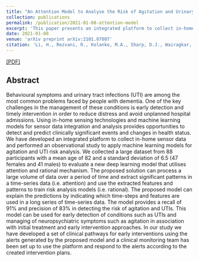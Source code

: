 ```yaml
---
title: "An Attention Model to Analyse the Risk of Agitation and Urinary Tract Infections in People with Dementia"
collection: publications
permalink: /publication/2021-01-08-attention-model
excerpt: 'This paper presents an integrated platform to collect in-home sensor data and performed an observational study to apply machine learning models for agitation and UTI risk analysis.'
date: 2021-01-08
venue: 'arXiv preprint arXiv:2101.07007'
citation: 'Li, H., Rezvani, R., Kolanko, M.A., Sharp, D.J., Wairagkar, M., Vaidyanathan, R., Nilforooshan, R. and Barnaghi, P. (2021). &quot;An Attention Model to Analyse the Risk of Agitation and Urinary Tract Infections in People with Dementia.&quot; <i>arXiv preprint arXiv:2101.07007</i>.'
---
```


[[PDF]](https://arxiv.org/pdf/2101.07007.pdf)

## Abstract
Behavioural symptoms and urinary tract infections (UTI) are among the most common problems faced by people with dementia. One of the key challenges in the management of these conditions is early detection and timely intervention in order to reduce distress and avoid unplanned hospital admissions. Using in-home sensing technologies and machine learning models for sensor data integration and analysis provides opportunities to detect and predict clinically significant events and changes in health status. We have developed an integrated platform to collect in-home sensor data and performed an observational study to apply machine learning models for agitation and UTI risk analysis. We collected a large dataset from 88 participants with a mean age of 82 and a standard deviation of 6.5 (47 females and 41 males) to evaluate a new deep learning model that utilises attention and rational mechanism. The proposed solution can process a large volume of data over a period of time and extract significant patterns in a time-series data (i.e. attention) and use the extracted features and patterns to train risk analysis models (i.e. rational). The proposed model can explain the predictions by indicating which time-steps and features are used in a long series of time-series data. The model provides a recall of 91\% and precision of 83\% in detecting the risk of agitation and UTIs. This model can be used for early detection of conditions such as UTIs and managing of neuropsychiatric symptoms such as agitation in association with initial treatment and early intervention approaches. In our study we have developed a set of clinical pathways for early interventions using the alerts generated by the proposed model and a clinical monitoring team has been set up to use the platform and respond to the alerts according to the created intervention plans.
